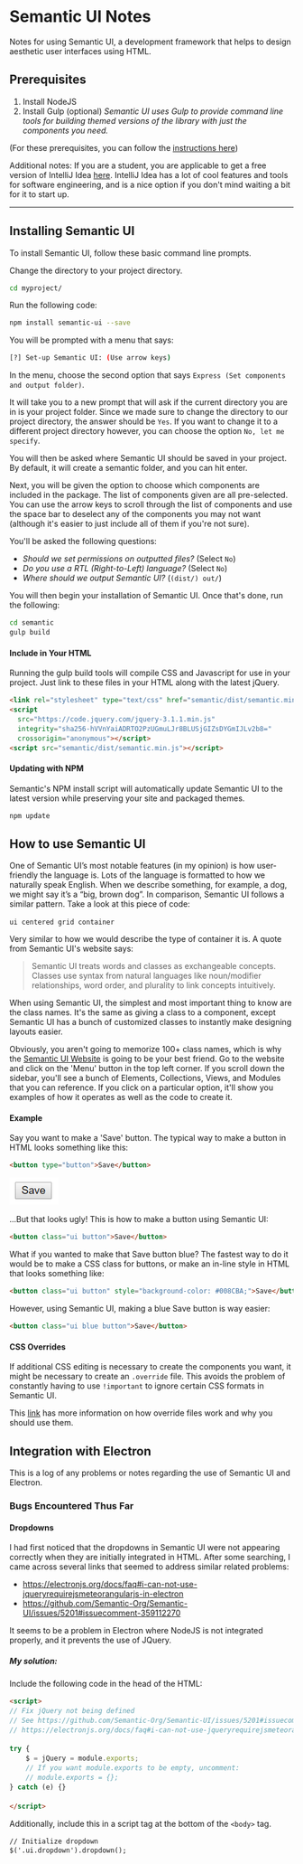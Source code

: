 # Semantic UI Notes
Notes for using Semantic UI, a development framework that helps to design aesthetic user interfaces using HTML.


## Prerequisites
1. Install NodeJS
2. Install Gulp (optional) *Semantic UI uses Gulp to provide command line tools for building themed versions of the library with just the components you need.*

(For these prerequisites, you can follow the [instructions here](https://semantic-ui.com/introduction/getting-started.html))

Additional notes: If you are a student, you are applicable to get a free version of IntelliJ Idea [here](http://courses.ics.hawaii.edu/ics314f18/morea/development-environments/experience-install-intellij-idea.html). IntelliJ Idea has a lot of cool features and tools for software engineering, and is a nice option if you don't mind waiting a bit for it to start up.
<hr>

## Installing Semantic UI
To install Semantic UI, follow these basic command line prompts. 

Change the directory to your project directory.
```bash
cd myproject/
```

Run the following code:
```bash
npm install semantic-ui --save
```

You will be prompted with a menu that says:
```bash
[?] Set-up Semantic UI: (Use arrow keys)
```
In the menu, choose the second option that says ```Express (Set components and output folder)```.

It will take you to a new prompt that will ask if the current directory you are in is your project folder. Since we made sure to change the directory to our project directory, the answer should be ```Yes```. If you want to change it to a different project directory however, you can choose the option ```No, let me specify```.

You will then be asked where Semantic UI should be saved in your project. By default, it will create a semantic folder, and you can hit enter.

Next, you will be given the option to choose which components are included in the package. The list of components given are all pre-selected. You can use the arrow keys to scroll through the list of components and use the space bar to deselect any of the components you may not want (although it's easier to just include all of them if you're not sure).

You'll be asked the following questions:
- *Should we set permissions on outputted files?* (Select ```No```)
- *Do you use a RTL (Right-to-Left) language?* (Select ```No```) 
- *Where should we output Semantic UI?* (```(dist/) out/```) 

You will then begin your installation of Semantic UI. Once that's done, run the following:
```bash
cd semantic
gulp build
```

#### Include in Your HTML
Running the gulp build tools will compile CSS and Javascript for use in your project. Just link to these files in your HTML along with the latest jQuery.
```html
<link rel="stylesheet" type="text/css" href="semantic/dist/semantic.min.css">
<script
  src="https://code.jquery.com/jquery-3.1.1.min.js"
  integrity="sha256-hVVnYaiADRTO2PzUGmuLJr8BLUSjGIZsDYGmIJLv2b8="
  crossorigin="anonymous"></script>
<script src="semantic/dist/semantic.min.js"></script>
```

#### Updating with NPM
Semantic's NPM install script will automatically update Semantic UI to the latest version while preserving your site and packaged themes.
```bash
npm update
```

## How to use Semantic UI
One of Semantic UI’s most notable features (in my opinion) is how user-friendly the language is. Lots of the language is formatted to how we naturally speak English. When we describe something, for example, a dog, we might say it’s a “big, brown dog”. In comparison, Semantic UI follows a similar pattern. Take a look at this piece of code:

```ui centered grid container```

Very similar to how we would describe the type of container it is. A quote from Semantic UI's website says:

> Semantic UI treats words and classes as exchangeable concepts.
  Classes use syntax from natural languages like noun/modifier relationships, word order, and plurality to link concepts intuitively.

When using Semantic UI, the simplest and most important thing to know are the class names. It's the same as giving a class to a component, except Semantic UI has a bunch of customized classes to instantly make designing layouts easier.

Obviously, you aren't going to memorize 100+ class names, which is why the [Semantic UI Website](https://semantic-ui.com/) is going to be your best friend. Go to the website and click on the 'Menu' button in the top left corner. If you scroll down the sidebar, you'll see a bunch of Elements, Collections, Views, and Modules that you can reference. If you click on a particular option, it'll show you examples of how it operates as well as the code to create it.

#### Example
Say you want to make a 'Save' button. The typical way to make a button in HTML looks something like this:
```HTML
<button type="button">Save</button>
```
<img class="ui massive rounded image" src="public/images/htmlSave.png">

...But that looks ugly! This is how to make a button using Semantic UI:
```HTML
<button class="ui button">Save</button>
```
What if you wanted to make that Save button blue? The fastest way to do it would be to make a CSS class for buttons, or make an in-line style in HTML that looks something like:
```HTML
<button class="ui button" style="background-color: #008CBA;">Save</button>
```
However, using Semantic UI, making a blue Save button is way easier:
```HTML
<button class="ui blue button">Save</button>
```

#### CSS Overrides
If additional CSS editing is necessary to create the components you want, it might be necessary to create an ```.override``` file. This avoids the problem of constantly having to use ```!important``` to ignore certain CSS formats in Semantic UI.

This [link](http://learnsemantic.com/themes/overview.html#elements-of-a-theme) has more information on how override files work and why you should use them.

## Integration with Electron
This is a log of any problems or notes regarding the use of Semantic UI and Electron.

### Bugs Encountered Thus Far
#### Dropdowns
I had first noticed that the dropdowns in Semantic UI were not appearing correctly when they are initially integrated in HTML. After some searching, I came across several links that seemed to address similar related problems:
- https://electronjs.org/docs/faq#i-can-not-use-jqueryrequirejsmeteorangularjs-in-electron
- https://github.com/Semantic-Org/Semantic-UI/issues/5201#issuecomment-359112270

It seems to be a problem in Electron where NodeJS is not integrated properly, and it prevents the use of JQuery.

##### My solution:
Include the following code in the head of the HTML:
```HTML
<script>
// Fix jQuery not being defined
// See https://github.com/Semantic-Org/Semantic-UI/issues/5201#issuecomment-359112270
// https://electronjs.org/docs/faq#i-can-not-use-jqueryrequirejsmeteorangularjs-in-electron

try {
	$ = jQuery = module.exports;
	// If you want module.exports to be empty, uncomment:
	// module.exports = {};
} catch (e) {}

</script>
```
Additionally, include this in a script tag at the bottom of the ```<body>``` tag.
```HTML
// Initialize dropdown
$('.ui.dropdown').dropdown();
```




